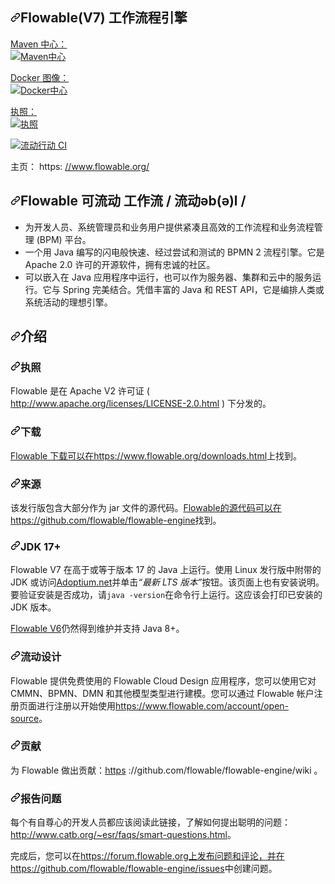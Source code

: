 <div class="Box-sc-g0xbh4-0 bJMeLZ js-snippet-clipboard-copy-unpositioned" data-hpc="true"><article class="markdown-body entry-content container-lg" itemprop="text"><h1 tabindex="-1" dir="auto"><a id="user-content-flowable-v7" class="anchor" aria-hidden="true" tabindex="-1" href="#flowable-v7"><svg class="octicon octicon-link" viewBox="0 0 16 16" version="1.1" width="16" height="16" aria-hidden="true"><path d="m7.775 3.275 1.25-1.25a3.5 3.5 0 1 1 4.95 4.95l-2.5 2.5a3.5 3.5 0 0 1-4.95 0 .751.751 0 0 1 .018-1.042.751.751 0 0 1 1.042-.018 1.998 1.998 0 0 0 2.83 0l2.5-2.5a2.002 2.002 0 0 0-2.83-2.83l-1.25 1.25a.751.751 0 0 1-1.042-.018.751.751 0 0 1-.018-1.042Zm-4.69 9.64a1.998 1.998 0 0 0 2.83 0l1.25-1.25a.751.751 0 0 1 1.042.018.751.751 0 0 1 .018 1.042l-1.25 1.25a3.5 3.5 0 1 1-4.95-4.95l2.5-2.5a3.5 3.5 0 0 1 4.95 0 .751.751 0 0 1-.018 1.042.751.751 0 0 1-1.042.018 1.998 1.998 0 0 0-2.83 0l-2.5 2.5a1.998 1.998 0 0 0 0 2.83Z"></path></svg></a><font style="vertical-align: inherit;"><font style="vertical-align: inherit;">Flowable(V7) 工作流程引擎</font></font></h1>
<p dir="auto"><a href="https://maven-badges.herokuapp.com/maven-central/org.flowable/flowable-engine" rel="nofollow"><font style="vertical-align: inherit;"><font style="vertical-align: inherit;">Maven 中心：</font></font><br>
<img src="https://camo.githubusercontent.com/3845f55c9ec541845a7916607a844dd723fe28202332ee7fef347a1c006a9554/68747470733a2f2f6d6176656e2d6261646765732e6865726f6b756170702e636f6d2f6d6176656e2d63656e7472616c2f6f72672e666c6f7761626c652f666c6f7761626c652d656e67696e652f62616467652e737667" alt="Maven中心" data-canonical-src="https://maven-badges.herokuapp.com/maven-central/org.flowable/flowable-engine/badge.svg" style="max-width: 100%;"></a></p>
<p dir="auto"><a href="https://hub.docker.com/u/flowable/flowable-rest" rel="nofollow"><font style="vertical-align: inherit;"><font style="vertical-align: inherit;">Docker 图像：</font></font><br>
<img src="https://camo.githubusercontent.com/480f1fb23bedb07819787dd3b42b5a664d840c303683c2dfef6ce080f88108bb/68747470733a2f2f736869656c64732e696f2f646f636b65722f70756c6c732f666c6f7761626c652f666c6f7761626c652d72657374" alt="Docker中心" data-canonical-src="https://shields.io/docker/pulls/flowable/flowable-rest" style="max-width: 100%;"></a></p>
<p dir="auto"><a href="https://github.com/flowable/flowable-engine/blob/main/LICENSE"><font style="vertical-align: inherit;"><font style="vertical-align: inherit;">执照：</font></font><br>
<img src="https://camo.githubusercontent.com/f55020be3fbfaef8166e30b44e23b02853bb266f7f4192dcddbb3418045e50f4/68747470733a2f2f696d672e736869656c64732e696f2f686578706d2f6c2f706c75672e737667" alt="执照" data-canonical-src="https://img.shields.io/hexpm/l/plug.svg" style="max-width: 100%;"></a></p>
<p dir="auto"><a target="_blank" rel="noopener noreferrer" href="https://github.com/flowable/flowable-engine/actions/workflows/main.yml/badge.svg?branch=main"><img src="https://github.com/flowable/flowable-engine/actions/workflows/main.yml/badge.svg?branch=main" alt="流动行动 CI" style="max-width: 100%;"></a></p>
<p dir="auto"><font style="vertical-align: inherit;"><font style="vertical-align: inherit;">主页： https: </font></font><a href="https://www.flowable.org/" rel="nofollow"><font style="vertical-align: inherit;"><font style="vertical-align: inherit;">//www.flowable.org/</font></font></a></p>
<h2 tabindex="-1" dir="auto"><a id="user-content-flowable--flowəbəl-" class="anchor" aria-hidden="true" tabindex="-1" href="#flowable--flowəbəl-"><svg class="octicon octicon-link" viewBox="0 0 16 16" version="1.1" width="16" height="16" aria-hidden="true"><path d="m7.775 3.275 1.25-1.25a3.5 3.5 0 1 1 4.95 4.95l-2.5 2.5a3.5 3.5 0 0 1-4.95 0 .751.751 0 0 1 .018-1.042.751.751 0 0 1 1.042-.018 1.998 1.998 0 0 0 2.83 0l2.5-2.5a2.002 2.002 0 0 0-2.83-2.83l-1.25 1.25a.751.751 0 0 1-1.042-.018.751.751 0 0 1-.018-1.042Zm-4.69 9.64a1.998 1.998 0 0 0 2.83 0l1.25-1.25a.751.751 0 0 1 1.042.018.751.751 0 0 1 .018 1.042l-1.25 1.25a3.5 3.5 0 1 1-4.95-4.95l2.5-2.5a3.5 3.5 0 0 1 4.95 0 .751.751 0 0 1-.018 1.042.751.751 0 0 1-1.042.018 1.998 1.998 0 0 0-2.83 0l-2.5 2.5a1.998 1.998 0 0 0 0 2.83Z"></path></svg></a><font style="vertical-align: inherit;"><font style="vertical-align: inherit;">Flowable  可流动  工作流 / 流动əb(ə)l /</font></font></h2>
<ul dir="auto">
<li><font style="vertical-align: inherit;"><font style="vertical-align: inherit;">为开发人员、系统管理员和业务用户提供紧凑且高效的工作流程和业务流程管理 (BPM) 平台。</font></font></li>
<li><font style="vertical-align: inherit;"><font style="vertical-align: inherit;">一个用 Java 编写的闪电般快速、经过尝试和测试的 BPMN 2 流程引擎。</font><font style="vertical-align: inherit;">它是 Apache 2.0 许可的开源软件，拥有忠诚的社区。</font></font></li>
<li><font style="vertical-align: inherit;"><font style="vertical-align: inherit;">可以嵌入在 Java 应用程序中运行，也可以作为服务器、集群和云中的服务运行。</font><font style="vertical-align: inherit;">它与 Spring 完美结合。</font><font style="vertical-align: inherit;">凭借丰富的 Java 和 REST API，它是编排人类或系统活动的理想引擎。</font></font></li>
</ul>
<h2 tabindex="-1" dir="auto"><a id="user-content-introduction" class="anchor" aria-hidden="true" tabindex="-1" href="#introduction"><svg class="octicon octicon-link" viewBox="0 0 16 16" version="1.1" width="16" height="16" aria-hidden="true"><path d="m7.775 3.275 1.25-1.25a3.5 3.5 0 1 1 4.95 4.95l-2.5 2.5a3.5 3.5 0 0 1-4.95 0 .751.751 0 0 1 .018-1.042.751.751 0 0 1 1.042-.018 1.998 1.998 0 0 0 2.83 0l2.5-2.5a2.002 2.002 0 0 0-2.83-2.83l-1.25 1.25a.751.751 0 0 1-1.042-.018.751.751 0 0 1-.018-1.042Zm-4.69 9.64a1.998 1.998 0 0 0 2.83 0l1.25-1.25a.751.751 0 0 1 1.042.018.751.751 0 0 1 .018 1.042l-1.25 1.25a3.5 3.5 0 1 1-4.95-4.95l2.5-2.5a3.5 3.5 0 0 1 4.95 0 .751.751 0 0 1-.018 1.042.751.751 0 0 1-1.042.018 1.998 1.998 0 0 0-2.83 0l-2.5 2.5a1.998 1.998 0 0 0 0 2.83Z"></path></svg></a><font style="vertical-align: inherit;"><font style="vertical-align: inherit;">介绍</font></font></h2>
<h3 tabindex="-1" dir="auto"><a id="user-content-license" class="anchor" aria-hidden="true" tabindex="-1" href="#license"><svg class="octicon octicon-link" viewBox="0 0 16 16" version="1.1" width="16" height="16" aria-hidden="true"><path d="m7.775 3.275 1.25-1.25a3.5 3.5 0 1 1 4.95 4.95l-2.5 2.5a3.5 3.5 0 0 1-4.95 0 .751.751 0 0 1 .018-1.042.751.751 0 0 1 1.042-.018 1.998 1.998 0 0 0 2.83 0l2.5-2.5a2.002 2.002 0 0 0-2.83-2.83l-1.25 1.25a.751.751 0 0 1-1.042-.018.751.751 0 0 1-.018-1.042Zm-4.69 9.64a1.998 1.998 0 0 0 2.83 0l1.25-1.25a.751.751 0 0 1 1.042.018.751.751 0 0 1 .018 1.042l-1.25 1.25a3.5 3.5 0 1 1-4.95-4.95l2.5-2.5a3.5 3.5 0 0 1 4.95 0 .751.751 0 0 1-.018 1.042.751.751 0 0 1-1.042.018 1.998 1.998 0 0 0-2.83 0l-2.5 2.5a1.998 1.998 0 0 0 0 2.83Z"></path></svg></a><font style="vertical-align: inherit;"><font style="vertical-align: inherit;">执照</font></font></h3>
<p dir="auto"><font style="vertical-align: inherit;"><font style="vertical-align: inherit;">Flowable 是在 Apache V2 许可证 ( </font></font><a href="http://www.apache.org/licenses/LICENSE-2.0.html" rel="nofollow"><font style="vertical-align: inherit;"><font style="vertical-align: inherit;">http://www.apache.org/licenses/LICENSE-2.0.html</font></font></a><font style="vertical-align: inherit;"><font style="vertical-align: inherit;"> ) 下分发的。</font></font></p>
<h3 tabindex="-1" dir="auto"><a id="user-content-download" class="anchor" aria-hidden="true" tabindex="-1" href="#download"><svg class="octicon octicon-link" viewBox="0 0 16 16" version="1.1" width="16" height="16" aria-hidden="true"><path d="m7.775 3.275 1.25-1.25a3.5 3.5 0 1 1 4.95 4.95l-2.5 2.5a3.5 3.5 0 0 1-4.95 0 .751.751 0 0 1 .018-1.042.751.751 0 0 1 1.042-.018 1.998 1.998 0 0 0 2.83 0l2.5-2.5a2.002 2.002 0 0 0-2.83-2.83l-1.25 1.25a.751.751 0 0 1-1.042-.018.751.751 0 0 1-.018-1.042Zm-4.69 9.64a1.998 1.998 0 0 0 2.83 0l1.25-1.25a.751.751 0 0 1 1.042.018.751.751 0 0 1 .018 1.042l-1.25 1.25a3.5 3.5 0 1 1-4.95-4.95l2.5-2.5a3.5 3.5 0 0 1 4.95 0 .751.751 0 0 1-.018 1.042.751.751 0 0 1-1.042.018 1.998 1.998 0 0 0-2.83 0l-2.5 2.5a1.998 1.998 0 0 0 0 2.83Z"></path></svg></a><font style="vertical-align: inherit;"><font style="vertical-align: inherit;">下载</font></font></h3>
<p dir="auto"><font style="vertical-align: inherit;"></font><a href="https://www.flowable.org/downloads.html" rel="nofollow"><font style="vertical-align: inherit;"><font style="vertical-align: inherit;">Flowable 下载可以在https://www.flowable.org/downloads.html</font></font></a><font style="vertical-align: inherit;"><font style="vertical-align: inherit;">上找到</font><font style="vertical-align: inherit;">。</font></font></p>
<h3 tabindex="-1" dir="auto"><a id="user-content-sources" class="anchor" aria-hidden="true" tabindex="-1" href="#sources"><svg class="octicon octicon-link" viewBox="0 0 16 16" version="1.1" width="16" height="16" aria-hidden="true"><path d="m7.775 3.275 1.25-1.25a3.5 3.5 0 1 1 4.95 4.95l-2.5 2.5a3.5 3.5 0 0 1-4.95 0 .751.751 0 0 1 .018-1.042.751.751 0 0 1 1.042-.018 1.998 1.998 0 0 0 2.83 0l2.5-2.5a2.002 2.002 0 0 0-2.83-2.83l-1.25 1.25a.751.751 0 0 1-1.042-.018.751.751 0 0 1-.018-1.042Zm-4.69 9.64a1.998 1.998 0 0 0 2.83 0l1.25-1.25a.751.751 0 0 1 1.042.018.751.751 0 0 1 .018 1.042l-1.25 1.25a3.5 3.5 0 1 1-4.95-4.95l2.5-2.5a3.5 3.5 0 0 1 4.95 0 .751.751 0 0 1-.018 1.042.751.751 0 0 1-1.042.018 1.998 1.998 0 0 0-2.83 0l-2.5 2.5a1.998 1.998 0 0 0 0 2.83Z"></path></svg></a><font style="vertical-align: inherit;"><font style="vertical-align: inherit;">来源</font></font></h3>
<p dir="auto"><font style="vertical-align: inherit;"><font style="vertical-align: inherit;">该发行版包含大部分作为 jar 文件的源代码。</font></font><a href="https://github.com/flowable/flowable-engine"><font style="vertical-align: inherit;"><font style="vertical-align: inherit;">Flowable的源代码可以在https://github.com/flowable/flowable-engine</font></font></a><font style="vertical-align: inherit;"><font style="vertical-align: inherit;">找到</font><font style="vertical-align: inherit;">。</font></font></p>
<h3 tabindex="-1" dir="auto"><a id="user-content-jdk-17" class="anchor" aria-hidden="true" tabindex="-1" href="#jdk-17"><svg class="octicon octicon-link" viewBox="0 0 16 16" version="1.1" width="16" height="16" aria-hidden="true"><path d="m7.775 3.275 1.25-1.25a3.5 3.5 0 1 1 4.95 4.95l-2.5 2.5a3.5 3.5 0 0 1-4.95 0 .751.751 0 0 1 .018-1.042.751.751 0 0 1 1.042-.018 1.998 1.998 0 0 0 2.83 0l2.5-2.5a2.002 2.002 0 0 0-2.83-2.83l-1.25 1.25a.751.751 0 0 1-1.042-.018.751.751 0 0 1-.018-1.042Zm-4.69 9.64a1.998 1.998 0 0 0 2.83 0l1.25-1.25a.751.751 0 0 1 1.042.018.751.751 0 0 1 .018 1.042l-1.25 1.25a3.5 3.5 0 1 1-4.95-4.95l2.5-2.5a3.5 3.5 0 0 1 4.95 0 .751.751 0 0 1-.018 1.042.751.751 0 0 1-1.042.018 1.998 1.998 0 0 0-2.83 0l-2.5 2.5a1.998 1.998 0 0 0 0 2.83Z"></path></svg></a><font style="vertical-align: inherit;"><font style="vertical-align: inherit;">JDK 17+</font></font></h3>
<p dir="auto"><font style="vertical-align: inherit;"><font style="vertical-align: inherit;">Flowable V7 在高于或等于版本 17 的 Java 上运行。使用 Linux 发行版中附带的 JDK 或访问</font></font><a href="https://adoptium.net/" rel="nofollow"><font style="vertical-align: inherit;"><font style="vertical-align: inherit;">Adoptium.net</font></font></a><font style="vertical-align: inherit;"><font style="vertical-align: inherit;">并单击</font></font><em><font style="vertical-align: inherit;"><font style="vertical-align: inherit;">“最新 LTS 版本”</font></font></em><font style="vertical-align: inherit;"><font style="vertical-align: inherit;">按钮。</font><font style="vertical-align: inherit;">该页面上也有安装说明。</font><font style="vertical-align: inherit;">要验证安装是否成功，请</font></font><code>java -version</code><font style="vertical-align: inherit;"><font style="vertical-align: inherit;">在命令行上运行。</font><font style="vertical-align: inherit;">这应该会打印已安装的 JDK 版本。</font></font></p>
<p dir="auto"><a href="https://github.com/flowable/flowable-engine/tree/flowable6.x"><font style="vertical-align: inherit;"><font style="vertical-align: inherit;">Flowable V6</font></font></a><font style="vertical-align: inherit;"><font style="vertical-align: inherit;">仍然得到维护并支持 Java 8+。</font></font></p>
<h3 tabindex="-1" dir="auto"><a id="user-content-flowable-design" class="anchor" aria-hidden="true" tabindex="-1" href="#flowable-design"><svg class="octicon octicon-link" viewBox="0 0 16 16" version="1.1" width="16" height="16" aria-hidden="true"><path d="m7.775 3.275 1.25-1.25a3.5 3.5 0 1 1 4.95 4.95l-2.5 2.5a3.5 3.5 0 0 1-4.95 0 .751.751 0 0 1 .018-1.042.751.751 0 0 1 1.042-.018 1.998 1.998 0 0 0 2.83 0l2.5-2.5a2.002 2.002 0 0 0-2.83-2.83l-1.25 1.25a.751.751 0 0 1-1.042-.018.751.751 0 0 1-.018-1.042Zm-4.69 9.64a1.998 1.998 0 0 0 2.83 0l1.25-1.25a.751.751 0 0 1 1.042.018.751.751 0 0 1 .018 1.042l-1.25 1.25a3.5 3.5 0 1 1-4.95-4.95l2.5-2.5a3.5 3.5 0 0 1 4.95 0 .751.751 0 0 1-.018 1.042.751.751 0 0 1-1.042.018 1.998 1.998 0 0 0-2.83 0l-2.5 2.5a1.998 1.998 0 0 0 0 2.83Z"></path></svg></a><font style="vertical-align: inherit;"><font style="vertical-align: inherit;">流动设计</font></font></h3>
<p dir="auto"><font style="vertical-align: inherit;"><font style="vertical-align: inherit;">Flowable 提供免费使用的 Flowable Cloud Design 应用程序，您可以使用它对 CMMN、BPMN、DMN 和其他模型类型进行建模。</font><font style="vertical-align: inherit;">您可以通过 Flowable 帐户注册页面进行注册以开始使用</font></font><a href="https://www.flowable.com/account/open-source" rel="nofollow"><font style="vertical-align: inherit;"><font style="vertical-align: inherit;">https://www.flowable.com/account/open-source</font></font></a><font style="vertical-align: inherit;"><font style="vertical-align: inherit;">。</font></font></p>
<h3 tabindex="-1" dir="auto"><a id="user-content-contributing" class="anchor" aria-hidden="true" tabindex="-1" href="#contributing"><svg class="octicon octicon-link" viewBox="0 0 16 16" version="1.1" width="16" height="16" aria-hidden="true"><path d="m7.775 3.275 1.25-1.25a3.5 3.5 0 1 1 4.95 4.95l-2.5 2.5a3.5 3.5 0 0 1-4.95 0 .751.751 0 0 1 .018-1.042.751.751 0 0 1 1.042-.018 1.998 1.998 0 0 0 2.83 0l2.5-2.5a2.002 2.002 0 0 0-2.83-2.83l-1.25 1.25a.751.751 0 0 1-1.042-.018.751.751 0 0 1-.018-1.042Zm-4.69 9.64a1.998 1.998 0 0 0 2.83 0l1.25-1.25a.751.751 0 0 1 1.042.018.751.751 0 0 1 .018 1.042l-1.25 1.25a3.5 3.5 0 1 1-4.95-4.95l2.5-2.5a3.5 3.5 0 0 1 4.95 0 .751.751 0 0 1-.018 1.042.751.751 0 0 1-1.042.018 1.998 1.998 0 0 0-2.83 0l-2.5 2.5a1.998 1.998 0 0 0 0 2.83Z"></path></svg></a><font style="vertical-align: inherit;"><font style="vertical-align: inherit;">贡献</font></font></h3>
<p dir="auto"><font style="vertical-align: inherit;"><font style="vertical-align: inherit;">为 Flowable 做出贡献：</font></font><a href="https://github.com/flowable/flowable-engine/wiki"><font style="vertical-align: inherit;"><font style="vertical-align: inherit;">https</font></font></a><font style="vertical-align: inherit;"><font style="vertical-align: inherit;"> ://github.com/flowable/flowable-engine/wiki 。</font></font></p>
<h3 tabindex="-1" dir="auto"><a id="user-content-reporting-problems" class="anchor" aria-hidden="true" tabindex="-1" href="#reporting-problems"><svg class="octicon octicon-link" viewBox="0 0 16 16" version="1.1" width="16" height="16" aria-hidden="true"><path d="m7.775 3.275 1.25-1.25a3.5 3.5 0 1 1 4.95 4.95l-2.5 2.5a3.5 3.5 0 0 1-4.95 0 .751.751 0 0 1 .018-1.042.751.751 0 0 1 1.042-.018 1.998 1.998 0 0 0 2.83 0l2.5-2.5a2.002 2.002 0 0 0-2.83-2.83l-1.25 1.25a.751.751 0 0 1-1.042-.018.751.751 0 0 1-.018-1.042Zm-4.69 9.64a1.998 1.998 0 0 0 2.83 0l1.25-1.25a.751.751 0 0 1 1.042.018.751.751 0 0 1 .018 1.042l-1.25 1.25a3.5 3.5 0 1 1-4.95-4.95l2.5-2.5a3.5 3.5 0 0 1 4.95 0 .751.751 0 0 1-.018 1.042.751.751 0 0 1-1.042.018 1.998 1.998 0 0 0-2.83 0l-2.5 2.5a1.998 1.998 0 0 0 0 2.83Z"></path></svg></a><font style="vertical-align: inherit;"><font style="vertical-align: inherit;">报告问题</font></font></h3>
<p dir="auto"><font style="vertical-align: inherit;"><font style="vertical-align: inherit;">每个有自尊心的开发人员都应该阅读此链接，了解如何提出聪明的问题：</font></font><a href="http://www.catb.org/~esr/faqs/smart-questions.html" rel="nofollow"><font style="vertical-align: inherit;"><font style="vertical-align: inherit;">http://www.catb.org/~esr/faqs/smart-questions.html</font></font></a><font style="vertical-align: inherit;"><font style="vertical-align: inherit;">。</font></font></p>
<p dir="auto"><font style="vertical-align: inherit;"><font style="vertical-align: inherit;">完成后，您可以在</font></font><a href="https://forum.flowable.org" rel="nofollow"><font style="vertical-align: inherit;"><font style="vertical-align: inherit;">https://forum.flowable.org上发布问题和评论，并在</font></font></a><font style="vertical-align: inherit;"></font><a href="https://github.com/flowable/flowable-engine/issues"><font style="vertical-align: inherit;"><font style="vertical-align: inherit;">https://github.com/flowable/flowable-engine/issues</font></font></a><font style="vertical-align: inherit;"><font style="vertical-align: inherit;">中创建问题</font><font style="vertical-align: inherit;">。</font></font></p>
</article></div>
